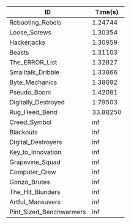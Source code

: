 |ID|Time(s)|
|-|-|
|Rebooting_Rebels|1.24744|
|Loose_Screws|1.30354|
|Hackerjacks|1.30959|
|Beasts|1.31103|
|The_ERROR_List|1.32827|
|Smalltalk_Dribble|1.33866|
|Byte_Mechanics|1.38692|
|Pseudo_Boom|1.42081|
|Digitally_Destroyed|1.79503|
|Rug_Heed_Bend|33.88250|
|Creed_Symbol|inf|
|Blackouts|inf|
|Digital_Destroyers|inf|
|Key_to_Innovation|inf|
|Grapevine_Squad|inf|
|Computer_Crew|inf|
|Gonzo_Brutes|inf|
|The_Hit_Blunders|inf|
|Artful_Maneuvers|inf|
|Pint_Sized_Benchwarmers|inf|
